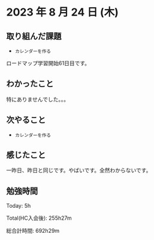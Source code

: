 # 2023 年 8 月 24 日 (木)

## 取り組んだ課題

- `カレンダーを作る`

ロードマップ学習開始61日目です。

## わかったこと

特にありませんでした。。。

## 次やること

- `カレンダーを作る`

## 感じたこと

一昨日、昨日と同じです。やばいです。全然わからないです。


## 勉強時間

Today: 5h

Total(HC入会後): 255h27m

総合計時間: 692h29m
